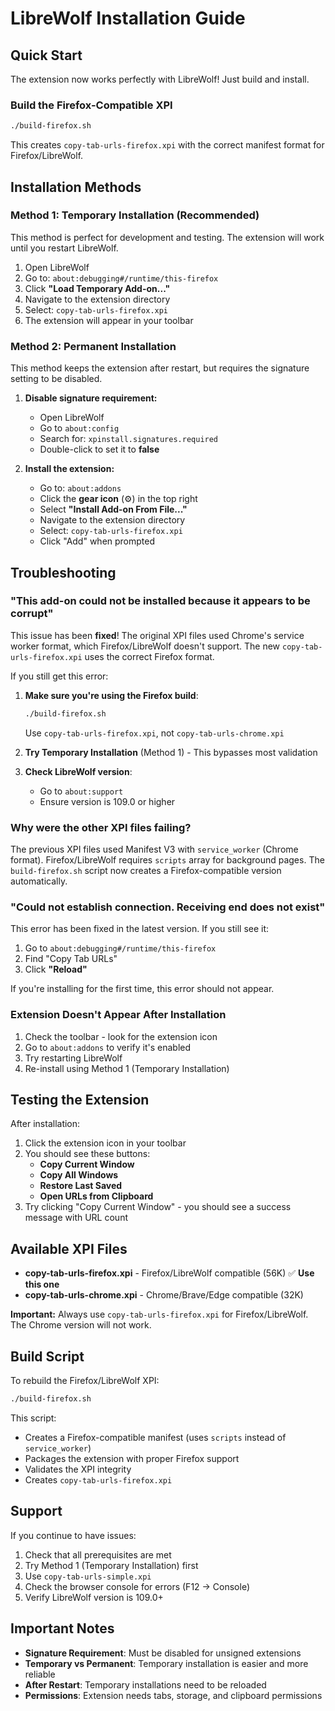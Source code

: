 # LibreWolf Installation Guide

## Quick Start

The extension now works perfectly with LibreWolf! Just build and install.

### Build the Firefox-Compatible XPI

```bash
./build-firefox.sh
```

This creates `copy-tab-urls-firefox.xpi` with the correct manifest format for Firefox/LibreWolf.

## Installation Methods

### Method 1: Temporary Installation (Recommended)

This method is perfect for development and testing. The extension will work until you restart LibreWolf.

1. Open LibreWolf
2. Go to: `about:debugging#/runtime/this-firefox`
3. Click **"Load Temporary Add-on..."**
4. Navigate to the extension directory
5. Select: `copy-tab-urls-firefox.xpi`
6. The extension will appear in your toolbar

### Method 2: Permanent Installation

This method keeps the extension after restart, but requires the signature setting to be disabled.

1. **Disable signature requirement:**
   - Open LibreWolf
   - Go to `about:config`
   - Search for: `xpinstall.signatures.required`
   - Double-click to set it to **false**

2. **Install the extension:**
   - Go to: `about:addons`
   - Click the **gear icon** (⚙️) in the top right
   - Select **"Install Add-on From File..."**
   - Navigate to the extension directory
   - Select: `copy-tab-urls-firefox.xpi`
   - Click "Add" when prompted

## Troubleshooting

### "This add-on could not be installed because it appears to be corrupt"

This issue has been **fixed**! The original XPI files used Chrome's service worker format, which Firefox/LibreWolf doesn't support. The new `copy-tab-urls-firefox.xpi` uses the correct Firefox format.

If you still get this error:

1. **Make sure you're using the Firefox build**:
   ```bash
   ./build-firefox.sh
   ```
   Use `copy-tab-urls-firefox.xpi`, not `copy-tab-urls-chrome.xpi`

2. **Try Temporary Installation** (Method 1) - This bypasses most validation

3. **Check LibreWolf version**:
   - Go to `about:support`
   - Ensure version is 109.0 or higher

### Why were the other XPI files failing?

The previous XPI files used Manifest V3 with `service_worker` (Chrome format). Firefox/LibreWolf requires `scripts` array for background pages. The `build-firefox.sh` script now creates a Firefox-compatible version automatically.

### "Could not establish connection. Receiving end does not exist"

This error has been fixed in the latest version. If you still see it:

1. Go to `about:debugging#/runtime/this-firefox`
2. Find "Copy Tab URLs"
3. Click **"Reload"**

If you're installing for the first time, this error should not appear.

### Extension Doesn't Appear After Installation

1. Check the toolbar - look for the extension icon
2. Go to `about:addons` to verify it's enabled
3. Try restarting LibreWolf
4. Re-install using Method 1 (Temporary Installation)

## Testing the Extension

After installation:

1. Click the extension icon in your toolbar
2. You should see these buttons:
   - **Copy Current Window**
   - **Copy All Windows**
   - **Restore Last Saved**
   - **Open URLs from Clipboard**
3. Try clicking "Copy Current Window" - you should see a success message with URL count

## Available XPI Files

- **copy-tab-urls-firefox.xpi** - Firefox/LibreWolf compatible (56K) ✅ **Use this one**
- **copy-tab-urls-chrome.xpi** - Chrome/Brave/Edge compatible (32K)

**Important:** Always use `copy-tab-urls-firefox.xpi` for Firefox/LibreWolf. The Chrome version will not work.

## Build Script

To rebuild the Firefox/LibreWolf XPI:

```bash
./build-firefox.sh
```

This script:
- Creates a Firefox-compatible manifest (uses `scripts` instead of `service_worker`)
- Packages the extension with proper Firefox support
- Validates the XPI integrity
- Creates `copy-tab-urls-firefox.xpi`

## Support

If you continue to have issues:

1. Check that all prerequisites are met
2. Try Method 1 (Temporary Installation) first
3. Use `copy-tab-urls-simple.xpi`
4. Check the browser console for errors (F12 → Console)
5. Verify LibreWolf version is 109.0+

## Important Notes

- **Signature Requirement**: Must be disabled for unsigned extensions
- **Temporary vs Permanent**: Temporary installation is easier and more reliable
- **After Restart**: Temporary installations need to be reloaded
- **Permissions**: Extension needs tabs, storage, and clipboard permissions

